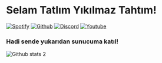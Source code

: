 # Selam Tatlım Yıkılmaz Tahtım!

[![Spotify](https://camo.githubusercontent.com/8b36f195a47af7355c39f1aeb80a128d1ed7522b1ed32f726bfa27f12ff54fc5/68747470733a2f2f696d672e736869656c64732e696f2f62616467652f53706f746966792532302d3165643736302e7376673f267374796c653d666f722d7468652d6261646765266c6f676f3d73706f74696679266c6f676f436f6c6f723d7768697465)](https://open.spotify.com/user/gmgjpnotavd9yb6acq6g7i36v?si=A0PJyW8uTW-aamFV7hpNzA&utm_source=copy-link)
[![Github](https://camo.githubusercontent.com/9f2ea2ebee8ce969b6756bd688eeb260371ebb97d594479dacb4b7f6108b68e7/68747470733a2f2f696d672e736869656c64732e696f2f62616467652f4769744875622532302d3139313731372e7376673f267374796c653d666f722d7468652d6261646765266c6f676f3d676974687562266c6f676f436f6c6f723d7768697465)](https://github.com/Ertassla)
[![Discord](https://camo.githubusercontent.com/cfdb7a62449afe712e9eb92977cf8190acb14fb16e173e128eff89736e212a1e/68747470733a2f2f696d672e736869656c64732e696f2f62616467652f646973636f72642532302d3732383944412e7376673f267374796c653d666f722d7468652d6261646765266c6f676f3d646973636f7264266c6f676f436f6c6f723d7768697465)](https://discord.gg/serendia)
[![Youtube](https://camo.githubusercontent.com/77b51d3ab4ad64d281f5e56e04945fc707a1f9c1eb7bcbc040ed3a04141b3534/68747470733a2f2f696d672e736869656c64732e696f2f62616467652f796f75747562652532302d6666303030302e7376673f267374796c653d666f722d7468652d6261646765266c6f676f3d796f7574756265266c6f676f436f6c6f723d7768697465)](https://youtube.com/c/Mirabellee)

### Hadi sende yukarıdan sunucuma katıl!
![Github stats 2](https://github-readme-stats.vercel.app/api?username=Ertassla&show_icons=true&theme=radical)
